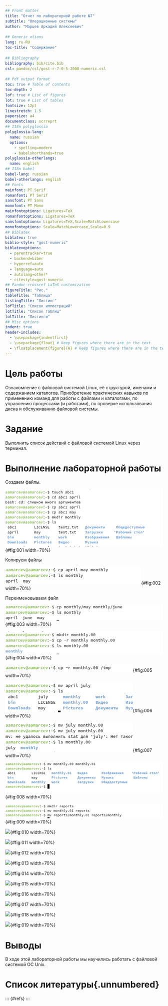 ```yaml
---
## Front matter
title: "Отчет по лабораторной работе №7"
subtitle: "Операционные системы"
author: "Марцев Аркадий Алексеевич"

## Generic otions
lang: ru-RU
toc-title: "Содержание"

## Bibliography
bibliography: bib/cite.bib
csl: pandoc/csl/gost-r-7-0-5-2008-numeric.csl

## Pdf output format
toc: true # Table of contents
toc-depth: 2
lof: true # List of figures
lot: true # List of tables
fontsize: 12pt
linestretch: 1.5
papersize: a4
documentclass: scrreprt
## I18n polyglossia
polyglossia-lang:
  name: russian
  options:
	- spelling=modern
	- babelshorthands=true
polyglossia-otherlangs:
  name: english
## I18n babel
babel-lang: russian
babel-otherlangs: english
## Fonts
mainfont: PT Serif
romanfont: PT Serif
sansfont: PT Sans
monofont: PT Mono
mainfontoptions: Ligatures=TeX
romanfontoptions: Ligatures=TeX
sansfontoptions: Ligatures=TeX,Scale=MatchLowercase
monofontoptions: Scale=MatchLowercase,Scale=0.9
## Biblatex
biblatex: true
biblio-style: "gost-numeric"
biblatexoptions:
  - parentracker=true
  - backend=biber
  - hyperref=auto
  - language=auto
  - autolang=other*
  - citestyle=gost-numeric
## Pandoc-crossref LaTeX customization
figureTitle: "Рис."
tableTitle: "Таблица"
listingTitle: "Листинг"
lofTitle: "Список иллюстраций"
lotTitle: "Список таблиц"
lolTitle: "Листинги"
## Misc options
indent: true
header-includes:
  - \usepackage{indentfirst}
  - \usepackage{float} # keep figures where there are in the text
  - \floatplacement{figure}{H} # keep figures where there are in the text
---
```


# Цель работы

Ознакомление с файловой системой Linux, её структурой, именами и содержанием каталогов. Приобретение практических навыков по применению команд для работы с файлами и каталогами, по управлению процессами (и работами), по проверке использования диска и обслуживанию файловой системы.

# Задание

Выполнить список действий с файловой системой Linux через терминал.

# Выполнение лабораторной работы

Создаем файлы.

![файлы](image/1.png){#fig:001 width=70%}

Копируем файлы

![копирование](image/2.png){#fig:002 width=70%}

Переименовываем файл

![переименовывание](image/3.png){#fig:003 width=70%}



![](image/4.png){#fig:004 width=70%}



![](image/5.png){#fig:005 width=70%}



![](image/6.png){#fig:006 width=70%}



![](image/7.png){#fig:007 width=70%}



![](image/8.png){#fig:008 width=70%}



![](image/9.png){#fig:009 width=70%}



![](image/10.png){#fig:010 width=70%}



![](image/11.png){#fig:011 width=70%}



![](image/12.png){#fig:012 width=70%}



![](image/13.png){#fig:013 width=70%}



![](image/14.png){#fig:014 width=70%}



![](image/15.png){#fig:015 width=70%}



![](image/16.png){#fig:016 width=70%}



![](image/17.png){#fig:017 width=70%}



![](image/18.png){#fig:018 width=70%}



![](image/19.png){#fig:019 width=70%}

# Выводы

В ходе этой лабораторной работы мы научились работать с файловой системой ОС Unix.

# Список литературы{.unnumbered}

::: {#refs}
:::
